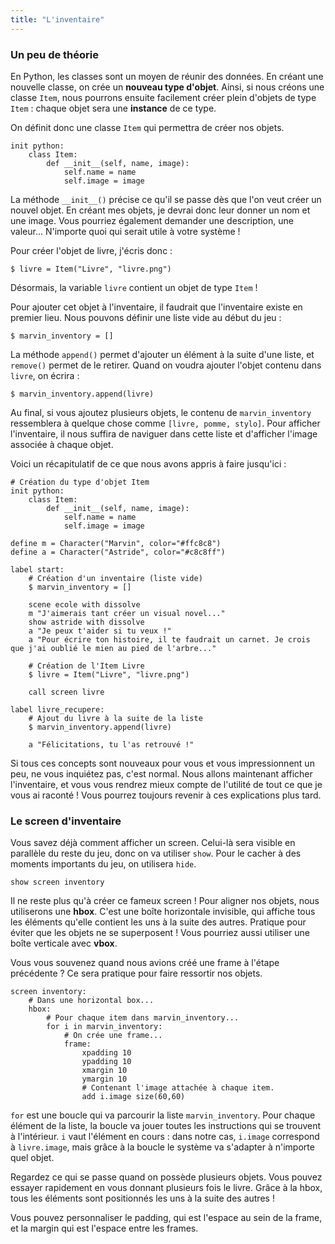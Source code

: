 ```yaml
---
title: "L'inventaire"
---
```


### Un peu de théorie

En Python, les classes sont un moyen de réunir des données. En créant une nouvelle classe, on crée un **nouveau type d'objet**. Ainsi, si nous créons une classe `Item`, nous pourrons ensuite facilement créer plein d'objets de type `Item` : chaque objet sera une **instance** de ce type.

On définit donc une classe `Item` qui permettra de créer nos objets.

```renpy
init python:
    class Item:
        def __init__(self, name, image):
            self.name = name
            self.image = image
```

La méthode `__init__()` précise ce qu'il se passe dès que l'on veut créer un nouvel objet. En créant mes objets, je devrai donc leur donner un nom et une image. Vous pourriez également demander une description, une valeur... N'importe quoi qui serait utile à votre système !

Pour créer l'objet de livre, j'écris donc :

```renpy
$ livre = Item("Livre", "livre.png")
```

Désormais, la variable `livre` contient un objet de type `Item` !

Pour ajouter cet objet à l'inventaire, il faudrait que l'inventaire existe en premier lieu. Nous pouvons définir une liste vide au début du jeu :

```renpy
$ marvin_inventory = []
```

La méthode `append()` permet d'ajouter un élément à la suite d'une liste, et `remove()` permet de le retirer. Quand on voudra ajouter l'objet contenu dans `livre`, on écrira :

```renpy
$ marvin_inventory.append(livre)
```

Au final, si vous ajoutez plusieurs objets, le contenu de `marvin_inventory` ressemblera à quelque chose comme `[livre, pomme, stylo]`. Pour afficher l'inventaire, il nous suffira de naviguer dans cette liste et d'afficher l'image associée à chaque objet.

Voici un récapitulatif de ce que nous avons appris à faire jusqu'ici :

```renpy
# Création du type d'objet Item
init python:
    class Item:
        def __init__(self, name, image):
            self.name = name
            self.image = image

define m = Character("Marvin", color="#ffc8c8")
define a = Character("Astride", color="#c8c8ff")

label start:
    # Création d'un inventaire (liste vide)
    $ marvin_inventory = []

    scene ecole with dissolve
    m "J'aimerais tant créer un visual novel..."
    show astride with dissolve
    a "Je peux t'aider si tu veux !"
    a "Pour écrire ton histoire, il te faudrait un carnet. Je crois que j'ai oublié le mien au pied de l'arbre..."

    # Création de l'Item Livre
    $ livre = Item("Livre", "livre.png")
    
    call screen livre

label livre_recupere:
    # Ajout du livre à la suite de la liste
    $ marvin_inventory.append(livre)

    a "Félicitations, tu l'as retrouvé !"
```

Si tous ces concepts sont nouveaux pour vous et vous impressionnent un peu, ne vous inquiétez pas, c'est normal. Nous allons maintenant afficher l'inventaire, et vous vous rendrez mieux compte de l'utilité de tout ce que je vous ai raconté ! Vous pourrez toujours revenir à ces explications plus tard.

### Le screen d'inventaire

Vous savez déjà comment afficher un screen. Celui-là sera visible en parallèle du reste du jeu, donc on va utiliser `show`. Pour le cacher à des moments importants du jeu, on utilisera `hide`.

```renpy
show screen inventory
```

Il ne reste plus qu'à créer ce fameux screen ! Pour aligner nos objets, nous utiliserons une **hbox**. C'est une boîte horizontale invisible, qui affiche tous les éléments qu'elle contient les uns à la suite des autres. Pratique pour éviter que les objets ne se superposent ! Vous pourriez aussi utiliser une boîte verticale avec **vbox**.

Vous vous souvenez quand nous avions créé une frame à l'étape précédente ? Ce sera pratique pour faire ressortir nos objets.

```renpy
screen inventory:
    # Dans une horizontal box...
    hbox:
        # Pour chaque item dans marvin_inventory...
        for i in marvin_inventory:
            # On crée une frame...
            frame:
                xpadding 10
                ypadding 10
                xmargin 10
                ymargin 10
                # Contenant l'image attachée à chaque item.
                add i.image size(60,60)
```

`for` est une boucle qui va parcourir la liste `marvin_inventory`. Pour chaque élément de la liste, la boucle va jouer toutes les instructions qui se trouvent à l'intérieur. `i` vaut l'élément en cours : dans notre cas, `i.image` correspond à `livre.image`, mais grâce à la boucle le système va s'adapter à n'importe quel objet.

Regardez ce qui se passe quand on possède plusieurs objets. Vous pouvez essayer rapidement en vous donnant plusieurs fois le livre. Grâce à la hbox, tous les éléments sont positionnés les uns à la suite des autres !

Vous pouvez personnaliser le padding, qui est l'espace au sein de la frame, et la margin qui est l'espace entre les frames.
